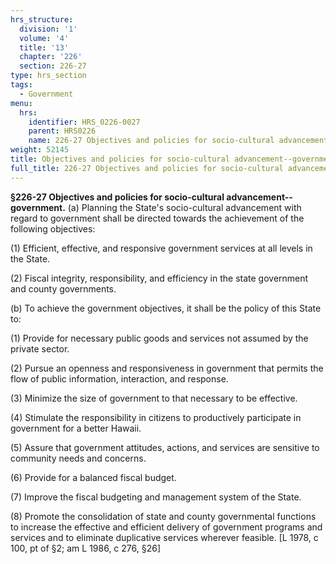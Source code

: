 ```yaml
---
hrs_structure:
  division: '1'
  volume: '4'
  title: '13'
  chapter: '226'
  section: 226-27
type: hrs_section
tags:
  - Government
menu:
  hrs:
    identifier: HRS_0226-0027
    parent: HRS0226
    name: 226-27 Objectives and policies for socio-cultural advancement--government
weight: 52145
title: Objectives and policies for socio-cultural advancement--government
full_title: 226-27 Objectives and policies for socio-cultural advancement--government
---
```

**§226-27 Objectives and policies for socio-cultural advancement--government.** (a) Planning the State's socio-cultural advancement with regard to government shall be directed towards the achievement of the following objectives:

(1) Efficient, effective, and responsive government services at all levels in the State.

(2) Fiscal integrity, responsibility, and efficiency in the state government and county governments.

(b) To achieve the government objectives, it shall be the policy of this State to:

(1) Provide for necessary public goods and services not assumed by the private sector.

(2) Pursue an openness and responsiveness in government that permits the flow of public information, interaction, and response.

(3) Minimize the size of government to that necessary to be effective.

(4) Stimulate the responsibility in citizens to productively participate in government for a better Hawaii.

(5) Assure that government attitudes, actions, and services are sensitive to community needs and concerns.

(6) Provide for a balanced fiscal budget.

(7) Improve the fiscal budgeting and management system of the State.

(8) Promote the consolidation of state and county governmental functions to increase the effective and efficient delivery of government programs and services and to eliminate duplicative services wherever feasible. [L 1978, c 100, pt of §2; am L 1986, c 276, §26]